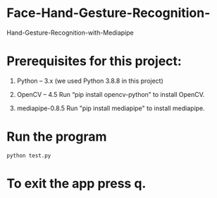 # Face-Hand-Gesture-Recognition-
Hand-Gesture-Recognition-with-Mediapipe


# Prerequisites for this project:

1. Python – 3.x (we used Python 3.8.8 in this project)

2. OpenCV – 4.5
    Run “pip install opencv-python” to install OpenCV.

3. mediapipe-0.8.5
    Run "pip install mediapipe" to install mediapipe.


# Run the program

`python test.py`
    
# To exit the app press q.
